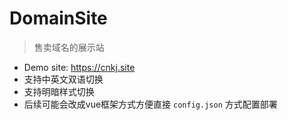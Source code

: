 # DomainSite
> 售卖域名的展示站

* Demo site: https://cnkj.site
* 支持中英文双语切换
* 支持明暗样式切换
* 后续可能会改成vue框架方式方便直接 `config.json` 方式配置部署
